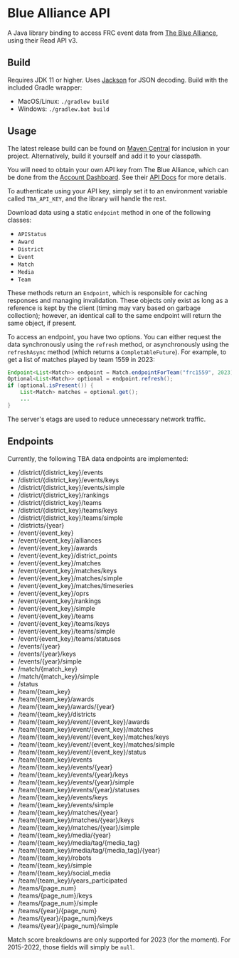 # Blue Alliance API
A Java library binding to access FRC event data from [The Blue Alliance](https://www.thebluealliance.com), using their Read API v3.

## Build
Requires JDK 11 or higher. Uses [Jackson](https://github.com/FasterXML/jackson) for JSON decoding. Build with the included Gradle wrapper:
- MacOS/Linux: `./gradlew build`
- Windows: `./gradlew.bat build`

## Usage
The latest release build can be found on [Maven Central](https://central.sonatype.com/artifact/org.victorrobotics.bluealliance/blue-alliance-api) for inclusion in your project. Alternatively, build it yourself and add it to your classpath.

You will need to obtain your own API key from The Blue Alliance, which can be done from the [Account Dashboard](https://www.thebluealliance.com/account). See their [API Docs](https://www.thebluealliance.com/apidocs) for more details.

To authenticate using your API key, simply set it to an environment variable called `TBA_API_KEY`, and the library will handle the rest.

Download data using a static `endpoint` method in one of the following classes:
- `APIStatus`
- `Award`
- `District`
- `Event`
- `Match`
- `Media`
- `Team`

These methods return an `Endpoint`, which is responsible for caching responses and managing invalidation. These objects only exist as long as a reference is kept by the client (timing may vary based on garbage collection); however, an identical call to the same endpoint will return the same object, if present.

To access an endpoint, you have two options. You can either request the data synchronously using the `refresh` method, or asynchronously using the `refreshAsync` method (which returns a `CompletableFuture`). For example, to get a list of matches played by team 1559 in 2023:

```java
Endpoint<List<Match>> endpoint = Match.endpointForTeam("frc1559", 2023);
Optional<List<Match>> optional = endpoint.refresh();
if (optional.isPresent()) {
    List<Match> matches = optional.get();
    ...
}
```

The server's etags are used to reduce unnecessary network traffic.

## Endpoints
Currently, the following TBA data endpoints are implemented:
- /district/{district_key}/events
- /district/{district_key}/events/keys
- /district/{district_key}/events/simple
- /district/{district_key}/rankings
- /district/{district_key}/teams
- /district/{district_key}/teams/keys
- /district/{district_key}/teams/simple
- /districts/{year}
- /event/{event_key}
- /event/{event_key}/alliances
- /event/{event_key}/awards
- /event/{event_key}/district_points
- /event/{event_key}/matches
- /event/{event_key}/matches/keys
- /event/{event_key}/matches/simple
- /event/{event_key}/matches/timeseries
- /event/{event_key}/oprs
- /event/{event_key}/rankings
- /event/{event_key}/simple
- /event/{event_key}/teams
- /event/{event_key}/teams/keys
- /event/{event_key}/teams/simple
- /event/{event_key}/teams/statuses
- /events/{year}
- /events/{year}/keys
- /events/{year}/simple
- /match/{match_key}
- /match/{match_key}/simple
- /status
- /team/{team_key}
- /team/{team_key}/awards
- /team/{team_key}/awards/{year}
- /team/{team_key}/districts
- /team/{team_key}/event/{event_key}/awards
- /team/{team_key}/event/{event_key}/matches
- /team/{team_key}/event/{event_key}/matches/keys
- /team/{team_key}/event/{event_key}/matches/simple
- /team/{team_key}/event/{event_key}/status
- /team/{team_key}/events
- /team/{team_key}/events/{year}
- /team/{team_key}/events/{year}/keys
- /team/{team_key}/events/{year}/simple
- /team/{team_key}/events/{year}/statuses
- /team/{team_key}/events/keys
- /team/{team_key}/events/simple
- /team/{team_key}/matches/{year}
- /team/{team_key}/matches/{year}/keys
- /team/{team_key}/matches/{year}/simple
- /team/{team_key}/media/{year}
- /team/{team_key}/media/tag/{media_tag}
- /team/{team_key}/media/tag/{media_tag}/{year}
- /team/{team_key}/robots
- /team/{team_key}/simple
- /team/{team_key}/social_media
- /team/{team_key}/years_participated
- /teams/{page_num}
- /teams/{page_num}/keys
- /teams/{page_num}/simple
- /teams/{year}/{page_num}
- /teams/{year}/{page_num}/keys
- /teams/{year}/{page_num}/simple

Match score breakdowns are only supported for 2023 (for the moment). For 2015-2022, those fields will simply be `null`.
